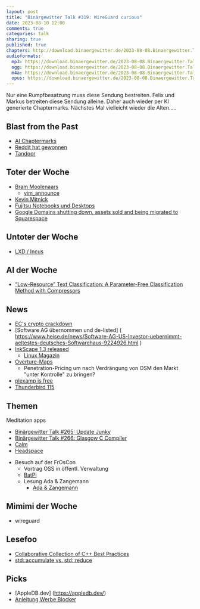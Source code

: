 ```yaml
---
layout: post
title: "Binärgewitter Talk #319: WireGuard curious"
date: 2023-08-10 12:00
comments: true
categories: talk
sharing: true
published: true
chapters: http://download.binaergewitter.de/2023-08-08.Binaergewitter.Talk.319.chapters.txt
audioformats:
  mp3: https://download.binaergewitter.de/2023-08-08.Binaergewitter.Talk.319.mp3
  ogg: https://download.binaergewitter.de/2023-08-08.Binaergewitter.Talk.319.ogg
  m4a: https://download.binaergewitter.de/2023-08-08.Binaergewitter.Talk.319.m4a
  opus: https://download.binaergewitter.de/2023-08-08.Binaergewitter.Talk.319.opus
---
```

Nur eine Rumpfbesatzung muss diese Sendung bestreiten. Felix und Markus betreiten diese Sendung alleine. Daher auch wieder per KI generierte Chaptermarks. Nächstes Mal vielleicht wieder die Alten.....

## Blast from the Past
- [AI Chaptermarks]( https://blog.binaergewitter.de/2023/07/20/binaergewitter-talk-number-318-torvalds#isso-2300 )
- [Reddit hat gewonnen]( https://www.heise.de/news/Reddit-Abschied-von-John-Oliver-letzte-Bastionen-des-Protests-geben-auf-9236221.html )
- [Tandoor]( https://tandoor.dev/ )

## Toter der Woche
* [Bram Moolenaars]( https://www.heise.de/news/Zum-Tode-Bram-Moolenaars-Vim-Koryphaee-Weltenbummler-und-Spendensammler-9235897.html )
  - [vim_announce]( https://groups.google.com/g/vim_announce/c/tWahca9zkt4 )
* [Kevin Mitnick]( https://www.heise.de/news/Vom-Hacker-zum-Phantom-Zum-Tode-von-Kevin-Mitnick-9222335.html )
* [Fujitsu Notebooks und Desktops]( https://www.heise.de/news/Fujitsu-beendet-Verkauf-von-Notebooks-und-Desktop-PCs-in-Europa-9235061.html )
* [Google Domains shutting down, assets sold and being migrated to Squarespace]( https://9to5google.com/2023/06/15/google-domains-squarespace/ )

## Untoter der Woche
- [LXD / Incus](https://linuxcontainers.org/incus/)

## AI der Woche
- [“Low-Resource” Text Classification: A Parameter-Free Classification Method with Compressors]( https://aclanthology.org/2023.findings-acl.426/ )

## News
* [EC's crypto crackdown]( https://newsletter.mollywhite.net/p/issue-30-sturdy-finance-isnt-atlantis )
* [Software AG übernommen und de-listed] ( https://www.heise.de/news/Software-AG-US-Investor-uebernimmt-aeltestes-deutsches-Softwarehaus-9224926.html ) 
* [InkScape 1.3 released]( https://9to5linux.com/inkscape-1-3-open-source-svg-editor-is-out-with-new-shape-builder-tool-many-changes )
  - [Linux Magazin](https://www.linux-magazin.de/news/inkscape-1-3-erschienen/)
* [Overture-Maps](https://www.heise.de/news/Open-Source-Karten-Overture-Maps-veroeffentlicht-ersten-Datensatz-9228125.html)
  - Penetration-Pricing um nach Verdrängung von OSM den Markt "unter Kontrolle" zu bringen?
* [plexamp is free]( https://techcrunch.com/2023/07/18/plexs-winamp-inspired-music-player-plexamp-is-now-free/ )
* [Thunderbird 115]( https://www.omgubuntu.co.uk/2023/07/thunderbird-115-released )

## Themen

Meditation apps
- [Binärgewitter Talk #265: Update Junky](https://blog.binaergewitter.de/2020/11/05/binaergewitter-talk-number-265-update-junky) 
- [Binärgewitter Talk #266: Glasgow C Compiler]( https://blog.binaergewitter.de/2020/12/15/binaergewitter-talk-number-266-glasgow-c-compiler )
- [Calm](https://www.calm.com/)
- [Headspace](https://www.headspace.com/)

* Besuch auf der FrOsCon
  - Vortrag OSS in öffentl. Verwaltung
  - [BatPi]( http://www.bat-pi.eu/ )
  - Lesung Ada & Zangemann
    * [Ada & Zangemann]( https://shop.digitalcourage.de/buch-ada-und-zangemann.html )


## Mimimi der Woche
- wireguard

## Lesefoo
- [Collaborative Collection of C++ Best Practices]( https://github.com/cpp-best-practices/cppbestpractices/tree/master )
- [std::accumulate vs. std::reduce]( https://blog.tartanllama.xyz/accumulate-vs-reduce/ )

## Picks
* [AppleDB.dev] (https://appledb.dev/)
* [Anleitung Werbe Blocker]( https://www.kuketz-blog.de/fuer-anfaenger-bequeme-werbung-und-tracker-unter-ios-android-systemweit-verbannen/ )
